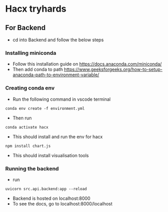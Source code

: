 # Hacx tryhards


## For Backend
- cd into Backend and follow the below steps
### Installing miniconda
- Follow this installation guide on https://docs.anaconda.com/miniconda/
- Then add conda to path https://www.geeksforgeeks.org/how-to-setup-anaconda-path-to-environment-variable/

### Creating conda env
- Run the following command in vscode terminal
```
conda env create -f environment.yml
```
- Then run
```
conda activate hacx
```
- This should install and run the env for hacx

```
npm install chart.js
```
- This should install visualisation tools
  

### Running the backend
- run
```
uvicorn src.api.backend:app --reload
```
- Backend is hosted on localhost:8000
- To see the docs, go to localhost:8000/localhost
